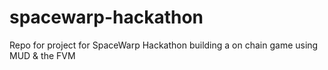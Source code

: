 # spacewarp-hackathon
Repo for project for SpaceWarp Hackathon building a on chain game using MUD &amp; the FVM
